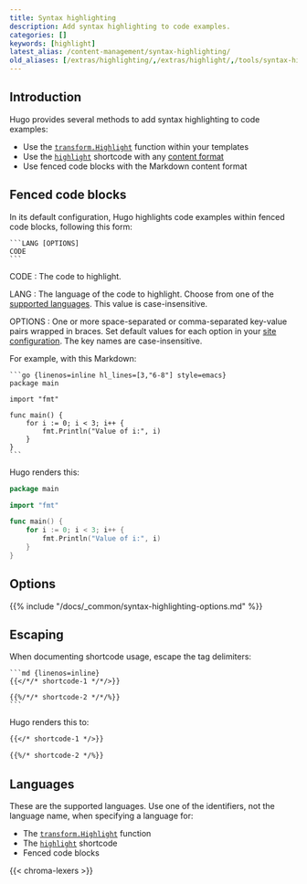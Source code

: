 ```yaml
---
title: Syntax highlighting
description: Add syntax highlighting to code examples.
categories: []
keywords: [highlight]
latest_alias: /content-management/syntax-highlighting/
old_aliases: [/extras/highlighting/,/extras/highlight/,/tools/syntax-highlighting/]
---
```


## Introduction

Hugo provides several methods to add syntax highlighting to code examples:

- Use the [`transform.Highlight`][] function within your templates
- Use the [`highlight`][] shortcode with any [content format](g)
- Use fenced code blocks with the Markdown content format

[`transform.Highlight`]: /docs/reference/functions/transform/highlight/
[`highlight`]: /docs/guides/embedded-shortcodes/highlight/

## Fenced code blocks

In its default configuration, Hugo highlights code examples within fenced code blocks, following this form:

````text {file="content/example.md"}
```LANG [OPTIONS]
CODE
```
````

CODE
: The code to highlight.

LANG
: The language of the code to highlight. Choose from one of the [supported languages][]. This value is case-insensitive.

OPTIONS
: One or more space-separated or comma-separated key-value pairs wrapped in braces. Set default values for each option in your [site configuration][]. The key names are case-insensitive.

[supported languages]: #languages
[site configuration]: /docs/reference/configuration/markup/#highlight

For example, with this Markdown:

````text {file="content/example.md"}
```go {linenos=inline hl_lines=[3,"6-8"] style=emacs}
package main

import "fmt"

func main() {
    for i := 0; i < 3; i++ {
        fmt.Println("Value of i:", i)
    }
}
```
````

Hugo renders this:

```go {linenos=inline, hl_lines=[3, "6-8"], style=emacs}
package main

import "fmt"

func main() {
    for i := 0; i < 3; i++ {
        fmt.Println("Value of i:", i)
    }
}
```

## Options

{{% include "/docs/_common/syntax-highlighting-options.md" %}}

## Escaping

When documenting shortcode usage, escape the tag delimiters:

````text {file="content/example.md"}
```md {linenos=inline}
{{</*/* shortcode-1 */*/>}}

{{%/*/* shortcode-2 */*/%}}
```
````

Hugo renders this to:

```md {linenos=inline}
{{</* shortcode-1 */>}}

{{%/* shortcode-2 */%}}
```

## Languages

These are the supported languages. Use one of the identifiers, not the language name, when specifying a language for:

- The [`transform.Highlight`][] function
- The [`highlight`][] shortcode
- Fenced code blocks

{{< chroma-lexers >}}
